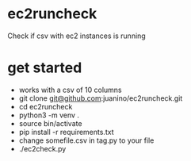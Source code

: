 # ec2runcheck
Check if csv with ec2 instances is running

# get started

* works with a csv of 10 columns
* git clone git@github.com:juanino/ec2runcheck.git
* cd ec2runcheck
* python3 -m venv .
* source bin/activate
* pip install -r requirements.txt
* change somefile.csv in tag.py to your file
* ./ec2check.py
